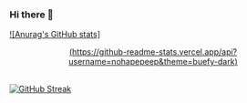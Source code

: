### Hi there 👋

<!--
**NohaPepeep/NohaPepeep** is a ✨ _special_ ✨ repository because its `README.md` (this file) appears on your GitHub profile.

Here are some ideas to get you started:

- 🔭 I’m currently working on ...
- 🌱 I’m currently learning ...
- 👯 I’m looking to collaborate on ...
- 🤔 I’m looking for help with ...
- 💬 Ask me about ...
- 📫 How to reach me: ...
- 😄 Pronouns: ...
- ⚡ Fun fact: ...
-->
[![Anurag's GitHub stats]<p align="center">(https://github-readme-stats.vercel.app/api?username=nohapepeep&theme=buefy-dark)](https://github.com/NohaPepeep/github-readme-stats)</p>
<br>
[![GitHub Streak](https://github-readme-streak-stats.herokuapp.com/?user=nohapepeep&theme=buefy-dark)](https://github.com/DenverCoder1/github-readme-streak-stats)
